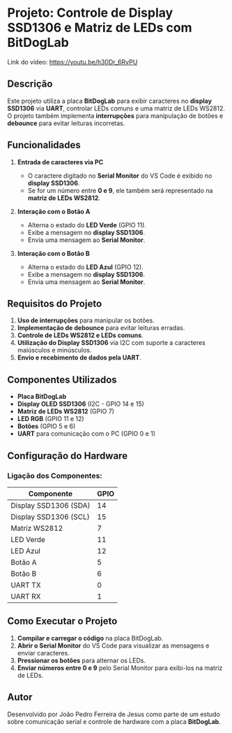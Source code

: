 # Projeto: Controle de Display SSD1306 e Matriz de LEDs com BitDogLab

Link do vídeo: https://youtu.be/h30Dr_6RvPU

## Descrição
Este projeto utiliza a placa **BitDogLab** para exibir caracteres no **display SSD1306** via **UART**, controlar LEDs comuns e uma matriz de LEDs WS2812. O projeto também implementa **interrupções** para manipulação de botões e **debounce** para evitar leituras incorretas.

## Funcionalidades
1. **Entrada de caracteres via PC**
   - O caractere digitado no **Serial Monitor** do VS Code é exibido no **display SSD1306**.
   - Se for um número entre **0 e 9**, ele também será representado na **matriz de LEDs WS2812**.

2. **Interação com o Botão A**
   - Alterna o estado do **LED Verde** (GPIO 11).
   - Exibe a mensagem no **display SSD1306**.
   - Envia uma mensagem ao **Serial Monitor**.

3. **Interação com o Botão B**
   - Alterna o estado do **LED Azul** (GPIO 12).
   - Exibe a mensagem no **display SSD1306**.
   - Envia uma mensagem ao **Serial Monitor**.

## Requisitos do Projeto
1. **Uso de interrupções** para manipular os botões.
2. **Implementação de debounce** para evitar leituras erradas.
3. **Controle de LEDs WS2812 e LEDs comuns**.
4. **Utilização do Display SSD1306** via I2C com suporte a caracteres maiúsculos e minúsculos.
5. **Envio e recebimento de dados pela UART**.

## Componentes Utilizados
- **Placa BitDogLab**
- **Display OLED SSD1306** (I2C - GPIO 14 e 15)
- **Matriz de LEDs WS2812** (GPIO 7)
- **LED RGB** (GPIO 11 e 12)
- **Botões** (GPIO 5 e 6)
- **UART** para comunicação com o PC (GPIO 0 e 1)

## Configuração do Hardware
### Ligação dos Componentes:
| Componente       | GPIO |
|-----------------|------|
| Display SSD1306 (SDA) | 14   |
| Display SSD1306 (SCL) | 15   |
| Matriz WS2812   | 7    |
| LED Verde       | 11   |
| LED Azul        | 12   |
| Botão A        | 5    |
| Botão B        | 6    |
| UART TX         | 0    |
| UART RX         | 1    |

## Como Executar o Projeto
1. **Compilar e carregar o código** na placa BitDogLab.
2. **Abrir o Serial Monitor** do VS Code para visualizar as mensagens e enviar caracteres.
3. **Pressionar os botões** para alternar os LEDs.
4. **Enviar números entre 0 e 9** pelo Serial Monitor para exibi-los na matriz de LEDs.

## Autor
Desenvolvido por João Pedro Ferreira de Jesus como parte de um estudo sobre comunicação serial e controle de hardware com a placa **BitDogLab**.

